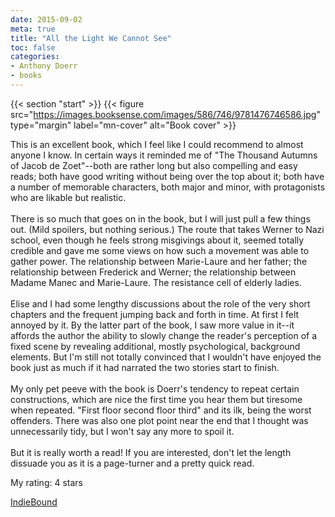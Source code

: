 ```yaml
---
date: 2015-09-02
meta: true
title: "All the Light We Cannot See"
toc: false
categories:
- Anthony Doerr
- books
---
```


{{< section "start" >}}
{{< figure src="https://images.booksense.com/images/586/746/9781476746586.jpg" type="margin" label="mn-cover" alt="Book cover" >}}

This is an excellent book, which I feel like I could recommend to almost anyone I know. In certain ways it reminded me of "The Thousand Autumns of Jacob de Zoet"--both are rather long but also compelling and easy reads; both have good writing without being over the top about it; both have a number of memorable characters, both major and minor, with protagonists who are likable but realistic.<br /><br />There is so much that goes on in the book, but I will just pull a few things out. (Mild spoilers, but nothing serious.) The route that takes Werner to Nazi school, even though he feels strong misgivings about it, seemed totally credible and gave me some views on how such a movement was able to gather power. The relationship between Marie-Laure and her father; the relationship between Frederick and Werner; the relationship between Madame Manec and Marie-Laure. The resistance cell of elderly ladies.<br /><br />Elise and I had some lengthy discussions about the role of the very short chapters and the frequent jumping back and forth in time. At first I felt annoyed by it. By the latter part of the book, I saw more value in it--it affords the author the ability to slowly change the reader's perception of a fixed scene by revealing additional, mostly psychological, background elements. But I'm still not totally convinced that I wouldn't have enjoyed the book just as much if it had narrated the two stories start to finish. <br /><br />My only pet peeve with the book is Doerr's tendency to repeat certain constructions, which are nice the first time you hear them but tiresome when repeated. "First floor second floor third" and its ilk, being the worst offenders. There was also one plot point near the end that I thought was unnecessarily tidy, but I won't say any more to spoil it.<br /><br />But it is really worth a read! If you are interested, don't let the length dissuade you as it is a page-turner and a pretty quick read.

My rating: 4 stars  

[IndieBound](https://www.indiebound.org/book/9781476746586)
